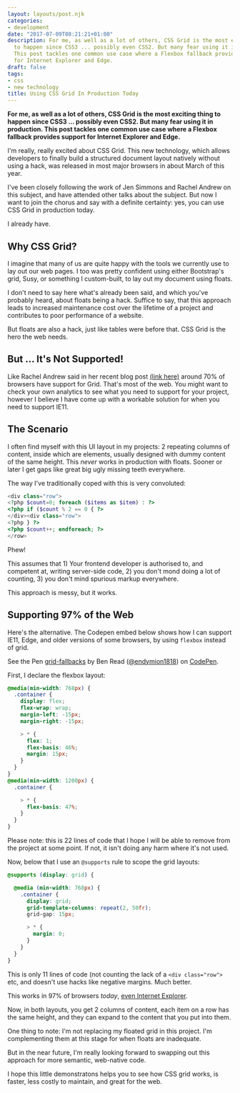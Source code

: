 ```yaml
---
layout: layouts/post.njk
categories:
- development
date: "2017-07-09T08:21:21+01:00"
description: For me, as well as a lot of others, CSS Grid is the most exciting thing
  to happen since CSS3 ... possibly even CSS2. But many fear using it in production.
  This post tackles one common use case where a Flexbox fallback provides support
  for Internet Explorer and Edge.
draft: false
tags:
- css
- new technology
title: Using CSS Grid In Production Today
---
```

**For me, as well as a lot of others, CSS Grid is the most exciting thing to happen since CSS3 ... possibly even CSS2. But many fear using it in production. This post tackles one common use case where a Flexbox fallback provides support for Internet Explorer and Edge.**

I'm really, really excited about CSS Grid. This new technology, which allows developers to finally build a structured document layout natively without using a hack, was released in most major browsers in about March of this year.

I've been closely following the work of Jen Simmons and Rachel Andrew on this subject, and have attended other talks about the subject. But now I want to join the chorus and say with a definite certainty: yes, you can use CSS Grid in production today.

I already have.

## Why CSS Grid?

I imagine that many of us are quite happy with the tools we currently use to lay out our web pages. I too was pretty confident using either Bootstrap's grid, Susy, or something I custom-built, to lay out my document using floats.

I don't need to say here what's already been said, and which you've probably heard, about floats being a hack. Suffice to say, that this approach leads to increased maintenance cost over the lifetime of a project and contributes to poor performance of a website.

But floats are also a hack, just like tables were before that. CSS Grid is the hero the web needs.

## But ... It's Not Supported!

Like Rachel Andrew said in her recent blog post [(link here)](https://rachelandrew.co.uk/archives/2017/07/04/is-it-really-safe-to-start-using-css-grid-layout/) around 70% of browsers have support for Grid. That's most of the web. You might want to check your own analytics to see what you need to support for your project, however I believe I have come up with a workable solution for when you need to support IE11.

## The Scenario

I often find myself with this UI layout in my projects: 2 repeating columns of content, inside which are elements, usually designed with dummy content of the same height. This _never_ works in production with floats. Sooner or later I get gaps like great big ugly missing teeth everywhere.

The way I've traditionally coped with this is very convoluted:

```php
<div class="row">
<?php $count=0; foreach ($items as $item) : ?>
<?php if ($count % 2 == 0 { ?>
</div><div class="row">
<?php } ?>
<?php $count++; endforeach; ?>
</row>
```
Phew!

This assumes that 1) Your frontend developer is authorised to, and competent at, writing server-side code, 2) you don't mond doing a lot of counting, 3) you don't mind spurious markup everywhere.

This approach is messy, but it works.

## Supporting 97% of the Web

Here's the alternative. The Codepen embed below shows how I can support IE11, Edge, and older versions of some browsers, by using `flexbox` instead of grid.

<p data-height="265" data-theme-id="0" data-slug-hash="mwGxOP" data-default-tab="result" data-user="endymion1818" data-embed-version="2" data-pen-title="grid-fallbacks" class="codepen">See the Pen <a href="https://codepen.io/endymion1818/pen/mwGxOP/">grid-fallbacks</a> by Ben Read (<a href="https://codepen.io/endymion1818">@endymion1818</a>) on <a href="https://codepen.io">CodePen</a>.</p>
<script async src="https://production-assets.codepen.io/assets/embed/ei.js"></script>

First, I declare the flexbox layout:

```scss
@media(min-width: 768px) {
  .container {
    display: flex;
    flex-wrap: wrap;
    margin-left: -15px;
    margin-right: -15px;

    > * {
      flex: 1;
      flex-basis: 46%;
      margin: 15px;
    }
  }
}
@media(min-width: 1200px) {
  .container {

    > * {
      flex-basis: 47%;
    }
  }
}
```
Please note: this is 22 lines of code that I hope I will be able to remove from the project at some point. If not, it isn't doing any harm where it's not used.

Now, below that I use an `@supports` rule to scope the grid layouts:

```scss
@supports (display: grid) {

  @media (min-width: 768px) {
    .container {
      display: grid;
      grid-template-columns: repeat(2, 50fr);
      grid-gap: 15px;

      > * {
        margin: 0;
      }
    }
  }
}
```
This is only 11 lines of code (not counting the lack of a `<div class="row">` etc, and doesn't use hacks like negative margins. Much better.

This works in 97% of browsers _today_, [even Internet Explorer](http://caniuse.com/#search=flexbox).

Now, in both layouts, you get 2 columns of content, each item on a row has the same height, and they can expand to the content that you put into them.

One thing to note: I'm not replacing my floated grid in this project. I'm complementing them at this stage for when floats are inadequate.

But in the near future, I'm really looking forward to swapping out this approach for more semantic, web-native code.

I hope this little demonstratons helps you to see how CSS grid works, is faster, less costly to maintain, and great for the web.
